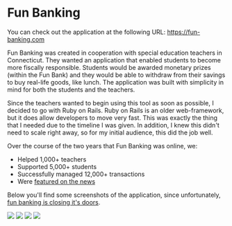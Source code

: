# Fun Banking

You can check out the application at the following URL: https://fun-banking.com

Fun Banking was created in cooperation with special education teachers in Connecticut. They wanted an application that enabled students to become more fiscally responsible. Students would be awarded monetary prizes (within the Fun Bank) and they would be able to withdraw from their savings to buy real-life goods, like lunch. The application was built with simplicity in mind for both the students and the teachers.

Since the teachers wanted to begin using this tool as soon as possible, I decided to go with Ruby on Rails. Ruby on Rails is an older web-framework, but
it does allow developers to move very fast. This was exactly the thing that I needed due to the timeline I was given. In addition, I knew this didn't need
to scale right away, so for my initial audience, this did the job well.

Over the course of the two years that Fun Banking was online, we:

- Helped 1,000+ teachers
- Supported 5,000+ students
- Successfully managed 12,000+ transactions
- Were [featured on the news](https://dailyvoice.com/connecticut/hartford/schools/an-incredible-honor-connecticut-teacher-wins-national-award/834925/)

Below you'll find some screenshots of the application, since unfortunately, [fun banking is closing it's doors](https://marcello.codes/articles/2023-02-15-fun-banking-closes-its-doors).

<img src="/images/portfolio/fun-banking/image-1.png" />

<img src="/images/portfolio/fun-banking/image-2.png" />

<img src="/images/portfolio/fun-banking/image-3.png" />

<img src="/images/portfolio/fun-banking/image-4.png" />
